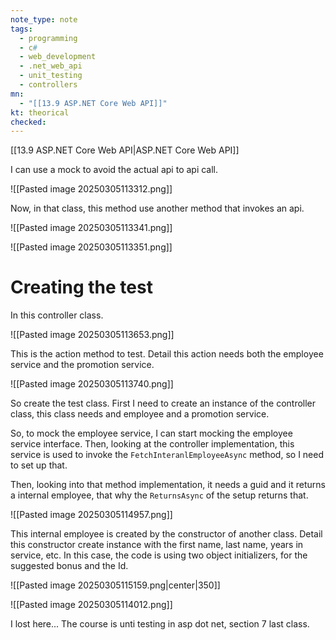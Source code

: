 ```yaml
---
note_type: note
tags:
  - programming
  - c#
  - web_development
  - .net_web_api
  - unit_testing
  - controllers
mn:
  - "[[13.9 ASP.NET Core Web API]]"
kt: theorical
checked:
---
```

[[13.9 ASP.NET Core Web API|ASP.NET Core Web API]]

I can use a mock to avoid the actual api to api call. 

![[Pasted image 20250305113312.png]]

Now, in that class, this method use another method that invokes an api.

![[Pasted image 20250305113341.png]]

![[Pasted image 20250305113351.png]]

# Creating the test
In this controller class.

![[Pasted image 20250305113653.png]]

This is the action method to test. Detail this action needs both the employee service and the promotion service.

![[Pasted image 20250305113740.png]]

So create the test class. First I need to create an instance of the controller class, this class needs and employee and a promotion service. 

So, to mock the employee service, I can start mocking the employee service interface. Then, looking at the controller implementation, this service is used to invoke the `FetchInteranlEmployeeAsync` method, so I need to set up that.

Then, looking into that method implementation, it needs a guid and it returns a internal employee, that why the `ReturnsAsync` of the setup returns that. 

![[Pasted image 20250305114957.png]]

This internal employee is created by the constructor of another class. Detail this constructor create instance with the first name, last name, years in service, etc. In this case, the code is using two object initializers, for the suggested bonus and the Id. 

![[Pasted image 20250305115159.png|center|350]]


![[Pasted image 20250305114012.png]]

I lost here... The course is unti testing in asp dot net, section 7 last class. 